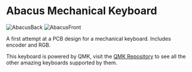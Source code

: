 # Abacus Mechanical Keyboard

![AbacusBack](https://i.imgur.com/IFtuWaK.jpg)
![AbacusFront](https://i.imgur.com/2Jpx0Mu.jpg)

A first attempt at a PCB design for a mechanical keyboard. Includes encoder and RGB.

This keyboard is powered by QMK, visit the [QMK Repository](https://github.com/qmk/qmk_firmware/) to see all the other amazing keyboards supported by them.
